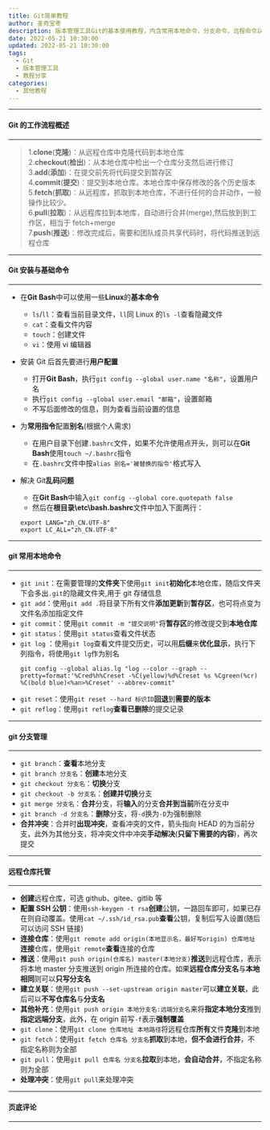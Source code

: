 ```yaml
---
title: Git简单教程
author: 圣奇宝枣
description: 版本管理工具Git的基本使用教程，内含常用本地命令，分支命令，远程命令以及一些优化
date: 2022-05-21 10:30:00
updated: 2022-05-21 10:30:00
tags:
  - Git
  - 版本管理工具
  - 教程分享
categories:
  - 其他教程
---
```


---

#### **Git 的工作流程概述**

---

> 1.**clone**(**克隆**)：从远程仓库中克隆代码到本地仓库  
> 2.**checkout**(**检出**)：从本地仓库中检出一个仓库分支然后进行修订  
> 3.**add**(**添加**)：在提交前先将代码提交到暂存区  
> 4.**commit**(**提交**)：提交到本地仓库。本地仓库中保存修改的各个历史版本  
> 5.**fetch**(**抓取**)：从远程库，抓取到本地仓库，不进行任何的合并动作，一般操作比较少。  
> 6.**pull**(**拉取**)：从远程库拉到本地库，自动进行合并(merge),然后放到到工作区，相当于 fetch+merge  
> 7.**push**(**推送**)：修改完成后，需要和团队成员共享代码时，将代码推送到远程仓库

---

#### **Git 安装与基础命令**

---

- 在**Git Bash**中可以使用一些**Linux**的**基本命令**

  - `ls`/`ll`：查看当前目录文件，`ll`同 Linux 的`ls -l`查看隐藏文件
  - `cat`：查看文件内容
  - `touch`：创建文件
  - `vi`：使用 vi 编辑器

- 安装 Git 后首先要进行**用户配置**

  - 打开**Git Bash**，执行`git config --global user.name "名称"`，设置用户名
  - 执行`git config --global user.email "邮箱"`，设置邮箱
  - 不写后面修改的信息，则为查看当前设置的信息

- 为**常用指令**配置**别名**(根据个人需求)

  - 在用户目录下创建`.bashrc`文件，如果不允许使用点开头，则可以在**Git Bash**使用`touch ~/.bashrc`指令
  - 在`.bashrc`文件中按`alias 别名='被替换的指令'`格式写入

- 解决 Git**乱码问题**

  - 在**Git Bash**中输入`git config --global core.quotepath false`
  - 然后在**根目录\etc\bash.bashrc**文件中加入下面两行：

  ```
  export LANG="zh_CN.UTF-8"
  export LC_ALL="zh_CN.UTF-8"
  ```

---

#### **git 常用本地命令**

---

- `git init`：在需要管理的**文件夹**下使用`git init`**初始化**本地仓库，随后文件夹下会多出`.git`的隐藏文件夹,用于 git 存储信息
- `git add`：使用`git add .`将目录下所有文件**添加更新**到**暂存区**，也可将点变为文件名添加指定文件
- `git commit`：使用`git commit -m "提交说明"`将**暂存区**的修改提交到**本地仓库**
- `git status`：使用`git status`查看文件状态
- `git log` ：使用`git log`查看文件提交历史，可以用**后缀**来**优化显示**，执行下列指令，将使用`git lg`作为别名
  ```
  git config --global alias.lg "log --color --graph --pretty=format:'%Cred%h%Creset -%C(yellow)%d%Creset %s %Cgreen(%cr) %C(bold blue)<%an>%Creset' --abbrev-commit"
  ```
- `git reset`：使用`git reset --hard 标识ID`**回退**到**需要的版本**
- `git reflog`：使用`git reflog`**查看已删除**的提交记录

---

#### **git 分支管理**

---

- `git branch`：**查看**本地分支
- `git branch 分支名`：**创建**本地分支
- `git checkout 分支名`：**切换**分支
- `git checkout -b 分支名`：**创建并切换**分支
- `git merge 分支名`：**合并**分支，将**输入**的分支**合并到当前**所在分支中
- `git branch -d 分支名`：**删除**分支，将`-d`换为`-D`为强制删除
- **合并冲突**：合并时**出现冲突**，查看冲突的文件，箭头指向 HEAD 的为当前分支，此外为其他分支，将冲突文件中冲突**手动解决**(**只留下需要的内容**)，再次提交

---

#### **远程仓库托管**

---

- **创建**远程仓库，可选 github、gitee、gitlib 等
- **配置 SSH 公钥**：使用`ssh-keygen -t rsa`**创建**公钥，一路回车即可，如果已存在则自动覆盖。使用`cat ~/.ssh/id_rsa.pub`**查看**公钥，复制后写入设置(随后可以访问 SSH 链接)
- **连接仓库**：使用`git remote add origin(本地显示名，最好写origin) 仓库地址`**连接**仓库，使用`git remote`**查看**连接的仓库
- **推送**：使用`git push origin(仓库名) master(本地分支)`**推送**到远程仓库，表示将本地 master 分支推送到 origin 所连接的仓库。如果**远程仓库分支名**与**本地相同**则可以**只写分支名**
- **建立关联**：使用`git push --set-upstream origin master`可以**建立关联**，此后可以**不写仓库名**与**分支名**
- **其他补充**：使用`git push origin 本地分支名:远端分支名`来将**指定本地分支**推到**指定远端分支**，此外，在 origin 前写`-f`表示**强制覆盖**
- `git clone`：使用`git clone 仓库地址 本地路径`将远程仓库**所有**文件**克隆**到本地
- `git fetch`：使用`git fetch 仓库名 分支名`**抓取**到本地，**但不会进行合并**，不指定名称则为全部
- `git pull`：使用`git pull 仓库名 分支名`**拉取**到本地，**会自动合并**，不指定名称则为全部
- **处理冲突**：使用`git pull`来处理冲突

---

#### **页底评论**

---
